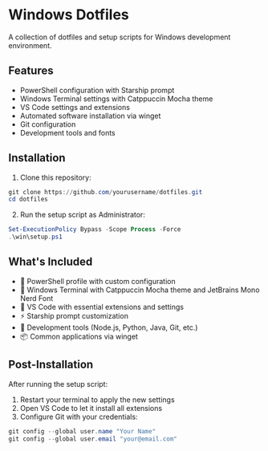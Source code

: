 # Windows Dotfiles

A collection of dotfiles and setup scripts for Windows development environment.

## Features

- PowerShell configuration with Starship prompt
- Windows Terminal settings with Catppuccin Mocha theme
- VS Code settings and extensions
- Automated software installation via winget
- Git configuration
- Development tools and fonts

## Installation

1. Clone this repository:

```powershell
git clone https://github.com/yourusername/dotfiles.git
cd dotfiles
```

2. Run the setup script as Administrator:

```powershell
Set-ExecutionPolicy Bypass -Scope Process -Force
.\win\setup.ps1
```

## What's Included

- 🔧 PowerShell profile with custom configuration
- 🎨 Windows Terminal with Catppuccin Mocha theme and JetBrains Mono Nerd Font
- 📝 VS Code with essential extensions and settings
- ⚡ Starship prompt customization
- 🚀 Development tools (Node.js, Python, Java, Git, etc.)
- 📦 Common applications via winget

## Post-Installation

After running the setup script:

1. Restart your terminal to apply the new settings
2. Open VS Code to let it install all extensions
3. Configure Git with your credentials:

```powershell
git config --global user.name "Your Name"
git config --global user.email "your@email.com"
```
